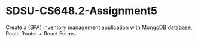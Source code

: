 # SDSU-CS648.2-Assignment5

Create a (SPA) inventory management application with MongoDB database, React Router + React Forms.
